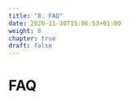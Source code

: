 ```yaml
---
title: "8. FAQ"
date: 2020-11-30T15:06:53+01:00
weight: 8
chapter: true
draft: false
---
```



# FAQ
